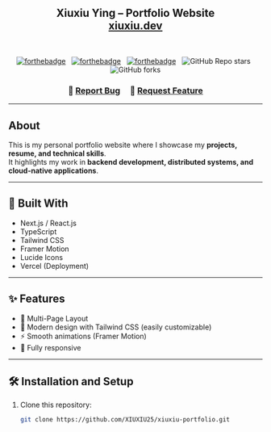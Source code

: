 <h2 align="center">
  Xiuxiu Ying – Portfolio Website<br/>
  <a href="https://xiuxiu-portfolio.vercel.app/" target="_blank">xiuxiu.dev</a>
</h2>

<!-- <div align="center">
  <img alt="Demo" src="./Images/readme-img1.png" />
</div> -->

<br/>

<center>

[![forthebadge](https://forthebadge.com/images/badges/built-with-love.svg)](https://forthebadge.com) &nbsp;
[![forthebadge](https://forthebadge.com/images/badges/made-with-javascript.svg)](https://forthebadge.com) &nbsp;
[![forthebadge](https://forthebadge.com/images/badges/open-source.svg)](https://forthebadge.com) &nbsp;
![GitHub Repo stars](https://img.shields.io/github/stars/XIUXIU25/xiuxiu-portfolio?color=red&logo=github&style=for-the-badge) &nbsp;
![GitHub forks](https://img.shields.io/github/forks/XIUXIU25/xiuxiu-portfolio?color=red&logo=github&style=for-the-badge)

</center>

<h3 align="center">
    🔹
    <a href="https://github.com/XIUXIU25/xiuxiu-portfolio/issues">Report Bug</a> &nbsp; &nbsp;
    🔹
    <a href="https://github.com/XIUXIU25/xiuxiu-portfolio/issues">Request Feature</a>
</h3>

---

## About

This is my personal portfolio website where I showcase my **projects, resume, and technical skills**.  
It highlights my work in **backend development, distributed systems, and cloud-native applications**.

---

## 🚀 Built With

- Next.js / React.js  
- TypeScript  
- Tailwind CSS  
- Framer Motion  
- Lucide Icons  
- Vercel (Deployment)

---

## ✨ Features

- 📖 Multi-Page Layout  
- 🎨 Modern design with Tailwind CSS (easily customizable)  
- ⚡ Smooth animations (Framer Motion)  
- 📱 Fully responsive  

---

## 🛠 Installation and Setup

1. Clone this repository:
   ```bash
   git clone https://github.com/XIUXIU25/xiuxiu-portfolio.git